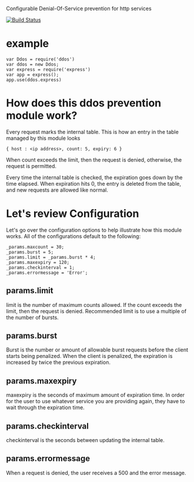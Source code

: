 Configurable Denial-Of-Service prevention for http services

[![Build Status](https://travis-ci.org/rook2pawn/node-ddos.svg?branch=master)](https://travis-ci.org/rook2pawn/node-ddos)


example
=======

    var Ddos = require('ddos')
    var ddos = new Ddos;
    var express = require('express')
    var app = express();
    app.use(ddos.express)


How does this ddos prevention module work?
==========================================

Every request marks the internal table.
This is how an entry in the table managed by this module looks

    { host : <ip address>, count: 5, expiry: 6 }

When count exceeds the limit, then the request is denied, otherwise, the request is permitted.

Every time the internal table is checked, the expiration goes down by the time elapsed.
When expiration hits 0, the entry is deleted from the table, and new requests are allowed like normal.


Let's review Configuration
==========================

Let's go over the configuration options to help illustrate how this module works.
All of the configurations default to the following:

    _params.maxcount = 30;
    _params.burst = 5;
    _params.limit = _params.burst * 4;  
    _params.maxexpiry = 120;
    _params.checkinterval = 1;
    _params.errormessage = 'Error';

params.limit 
------------

limit is the number of maximum counts allowed.
If the count exceeds the limit, then the request is denied.
Recommended limit is to use a multiple of the number of bursts.


params.burst
------------

Burst is the number or amount of allowable burst requests before the client starts being penalized.
When the client is penalized, the expiration is increased by twice the previous expiration.


params.maxexpiry
----------------

maxexpiry is the seconds of maximum amount of expiration time. 
In order for the user to use whatever service you are providing again, they have to wait through the expiration time.


params.checkinterval
--------------------

checkinterval is the seconds between updating the internal table. 

params.errormessage
-------------------

When a request is denied, the user receives a 500 and the error message.
